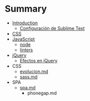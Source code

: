 # Summary

* [Introduction](README.md)
   * [Configuración de Sublime Text](configuracion_de_sublime_text.md)
* [CSS](css/css.md)
* [JavaScript](javascript/javascript.md)
   * [node](javascript/node.md)
   * [linters](javascript/linters.md)
* [jQuery](jQuery/README.md)
   * [Efectos en jQuery](jQuery/efectos.md)
* CSS
   * [evolucion.md](css/evolucion.md)
   * [sass.md](css/sassmd.md)
* SPA
   * [spa.md](spamd.md)
       * phonegap.md

